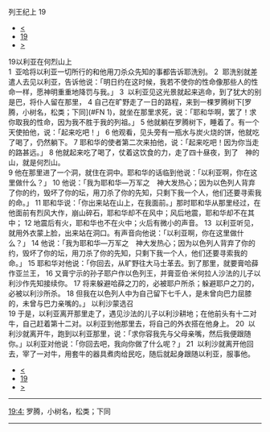 ﻿





 列王纪上 19




* [<](bible/1KI18.md)
* [19](bible/1KI.md)
* [>](bible/1KI20.md)



 
19以利亚在何烈山上  
1  亚哈将以利亚一切所行的和他用刀杀众先知的事都告诉耶洗别。 
2  耶洗别就差遣人去见以利亚，告诉他说：「明日约在这时候，我若不使你的性命像那些人的性命一样，愿神明重重地降罚与我。」 
3  以利亚见这光景就起来逃命，到了犹大的别是巴，将仆人留在那里， 
4 自己在旷野走了一日的路程，来到一棵罗腾树下[罗腾，小树名，松类；下同](#FN
1)，就坐在那里求死，说：「耶和华啊，罢了！求你取我的性命，因为我不胜于我的列祖。」 
5 他就躺在罗腾树下，睡着了。有一个天使拍他，说：「起来吃吧！」 
6 他观看，见头旁有一瓶水与炭火烧的饼，他就吃了喝了，仍然躺下。 
7 耶和华的使者第二次来拍他，说：「起来吃吧！因为你当走的路甚远。」 
8 他就起来吃了喝了，仗着这饮食的力，走了四十昼夜，到了　神的山，就是何烈山。  
9 他在那里进了一个洞，就住在洞中。耶和华的话临到他说：「以利亚啊，你在这里做什么？」 
10 他说：「我为耶和华—万军之　神大发热心；因为以色列人背弃了你的约，毁坏了你的坛，用刀杀了你的先知，只剩下我一个人，他们还要寻索我的命。」 
11 耶和华说：「你出来站在山上，在我面前。」那时耶和华从那里经过，在他面前有烈风大作，崩山碎石，耶和华却不在风中；风后地震，耶和华却不在其中； 
12 地震后有火，耶和华也不在火中；火后有微小的声音。 
13  以利亚听见，就用外衣蒙上脸，出来站在洞口。有声音向他说：「以利亚啊，你在这里做什么？」 
14 他说：「我为耶和华—万军之　神大发热心；因为以色列人背弃了你的约，毁坏了你的坛，用刀杀了你的先知，只剩下我一个人，他们还要寻索我的命。」 
15 耶和华对他说：「你回去，从旷野往大马士革去。到了那里，就要膏哈薛作亚兰王， 
16 又膏宁示的孙子耶户作以色列王，并膏亚伯·米何拉人沙法的儿子以利沙作先知接续你。 
17 将来躲避哈薛之刀的，必被耶户所杀；躲避耶户之刀的，必被以利沙所杀。 
18 但我在以色列人中为自己留下七千人，是未曾向巴力屈膝的，未曾与巴力亲嘴的。」 以利沙蒙选召  
19 于是，以利亚离开那里走了，遇见沙法的儿子以利沙耕地；在他前头有十二对牛，自己赶着第十二对。以利亚到他那里去，将自己的外衣搭在他身上。 
20  以利沙就离开牛，跑到以利亚那里，说：「求你容我先与父母亲嘴，然后我便跟随你。」以利亚对他说：「你回去吧，我向你做了什么呢？」 
21  以利沙就离开他回去，宰了一对牛，用套牛的器具煮肉给民吃，随后就起身跟随以利亚，服事他。 
* [<](bible/1KI18.md)
* [19](bible/1KI.md)
* [>](bible/1KI20.md)





---


[19:4:](#V4)
罗腾，小树名，松类；下同




---









